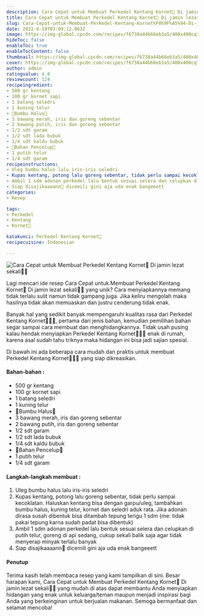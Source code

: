 ```yaml
---
description: Cara Cepat untuk Membuat Perkedel Kentang Kornet🥔 Di jamin lezat sekali"
title: Cara Cepat untuk Membuat Perkedel Kentang Kornet🥔 Di jamin lezat sekali
slug: Cara-Cepat-untuk-Membuat-Perkedel-Kentang-Kornet%F0%9F%A5%94-Di-jamin-lezat-sekali
date: 2022-8-19T03:09:12.063Z
image: https://img-global.cpcdn.com/recipes/f6738a44b68eb3a5/400x400cq70/photo.jpg
hideToc: false
enableToc: true
enableTocContent: false
thumbnail: https://img-global.cpcdn.com/recipes/f6738a44b68eb3a5/400x400cq70/photo.jpg
cover: https://img-global.cpcdn.com/recipes/f6738a44b68eb3a5/400x400cq70/photo.jpg
author: admin
ratingvalue: 4.8
reviewcount: 124
recipeingredient:
- 500 gr kentang
- 100 gr kornet sapi
- 1 batang seledri
- 1 kuning telur
- 🌼Bumbu Halus🌼
- 3 bawang merah, iris dan goreng sebentar
- 2 bawang putih, iris dan goreng sebentar
- 1/2 sdt garam
- 1/2 sdt lada bubuk
- 1/4 sdt kaldu bubuk
- 🌼Bahan Pencelup🌼
- 1 putih telur
- 1/4 sdt garam
recipeinstructions:
- Uleg bumbu halus lalu iris-iris seledri
- Kupas kentang, potong lalu goreng sebentar, tidak perlu sampai kecoklatan. Haluskan kentang bisa dengan garpu/uleg, tambahkan bumbu halus, kuning telur, kornet dan seledri aduk rata. Jika adonan dirasa susah dibentuk bisa ditambah tepung terigu 1 sdm (me: tidak pakai tepung karna sudah padat bisa dibentuk)
- Ambil 1 sdm adonan perkedel lalu bentuk sesuai selera dan celupkan di putih telur, goreng di api sedang, cukup sekali balik saja agar tidak menyerap minyak terlalu banyak
- Siap disajikaaaann🤤 dicemili gini aja uda enak bangeeett
categories:
- Resep

tags:
- Perkedel
- Kentang
- Kornet🥔

katakunci: Perkedel Kentang Kornet🥔
recipecuisine: Indonesian

---
```


![Cara Cepat untuk Membuat Perkedel Kentang Kornet🥔 Di jamin lezat sekali👩‍🍳](https://img-global.cpcdn.com/recipes/f6738a44b68eb3a5/400x400cq70/photo.jpg)

Lagi mencari ide resep Cara Cepat untuk Membuat Perkedel Kentang Kornet🥔 Di jamin lezat sekali👩‍🍳 yang unik? Cara menyiapkannya memang tidak terlalu sulit namun tidak gampang juga. Jika keliru mengolah maka hasilnya tidak akan memuaskan dan justru cenderung tidak enak.

Banyak hal yang sedikit banyak mempengaruhi kualitas rasa dari Perkedel Kentang Kornet🥔👩‍🍳, pertama dari jenis bahan, kemudian pemilihan bahan segar sampai cara membuat dan menghidangkannya. Tidak usah pusing kalau hendak menyiapkan Perkedel Kentang Kornet🥔👩‍🍳 enak di rumah, karena asal sudah tahu triknya maka hidangan ini bisa jadi sajian spesial.

Di bawah ini ada beberapa cara mudah dan praktis untuk membuat Perkedel Kentang Kornet🥔👩‍🍳 yang siap dikreasikan.

<!--inarticleads1-->

#### Bahan-bahan :

- 500 gr kentang
- 100 gr kornet sapi
- 1 batang seledri
- 1 kuning telur
- 🌼Bumbu Halus🌼
- 3 bawang merah, iris dan goreng sebentar
- 2 bawang putih, iris dan goreng sebentar
- 1/2 sdt garam
- 1/2 sdt lada bubuk
- 1/4 sdt kaldu bubuk
- 🌼Bahan Pencelup🌼
- 1 putih telur
- 1/4 sdt garam

<!--inarticleads2-->

#### Langkah-langkah membuat :

1. Uleg bumbu halus lalu iris-iris seledri
1. Kupas kentang, potong lalu goreng sebentar, tidak perlu sampai kecoklatan. Haluskan kentang bisa dengan garpu/uleg, tambahkan bumbu halus, kuning telur, kornet dan seledri aduk rata. Jika adonan dirasa susah dibentuk bisa ditambah tepung terigu 1 sdm (me: tidak pakai tepung karna sudah padat bisa dibentuk)
1. Ambil 1 sdm adonan perkedel lalu bentuk sesuai selera dan celupkan di putih telur, goreng di api sedang, cukup sekali balik saja agar tidak menyerap minyak terlalu banyak
1. Siap disajikaaaann🤤 dicemili gini aja uda enak bangeeett

#### Penutup

Terima kasih telah membaca resep yang kami tampilkan di sini. Besar harapan kami, Cara Cepat untuk Membuat Perkedel Kentang Kornet🥔 Di jamin lezat sekali👩‍🍳 yang mudah di atas dapat membantu Anda menyiapkan hidangan yang enak untuk keluarga/teman maupun menjadi inspirasi bagi Anda yang berkeinginan untuk berjualan makanan. Semoga bermanfaat dan selamat mencoba!